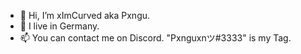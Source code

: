 - 👋 Hi, I’m xImCurved aka Pxngu.
- 👀 I live in Germany.
- 📫 You can contact me on Discord. "Pxnguxnツ#3333" is my Tag.
